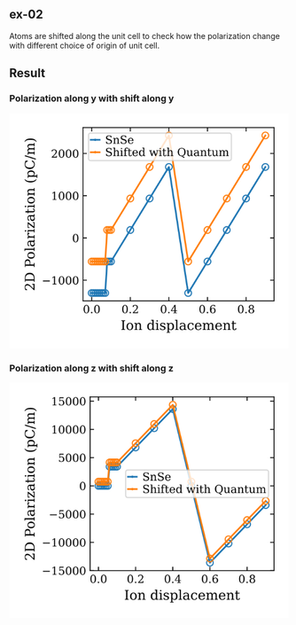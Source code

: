 ## ex-02
Atoms are shifted along the unit cell to check how the polarization change with different choice of origin of unit cell.

## Result

### Polarization along y with shift along y

![polarization-vs-displacement](./01-pol-along-y-shift-along-y/calc/pol-vs-displacement.svg)

### Polarization along z with shift along z

![polarization-vs-displacement](./02-pol-along-z-shift-along-z/calc/pol-vs-displacement.svg)